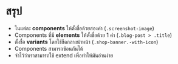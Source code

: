 # สรุป

* ในแต่ละ **components** ให้ตั้งชื่อด้วยสองคำ (`.screenshot-image`)
* Components ที่มี **elements** ให้ตั้งชื่อด้วย 1 คำ (`.blog-post > .title`)
* ตั้งชื่อ **variants** โดยใช้ขีดกลางนำหน้า (`.shop-banner.-with-icon`)
* Components สามารถซ้อนกันได้
* จำไว้ว่าเราสามารถใช้ extend เพื่อทำให้มันอ่านง่าย